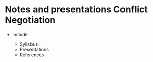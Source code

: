 # Notes and presentations Conflict Negotiation

- Include 
  
  + Syllabus
  + Presentations
  + References
